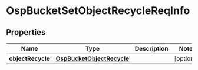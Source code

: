 # OspBucketSetObjectRecycleReqInfo

## Properties
Name | Type | Description | Notes
------------ | ------------- | ------------- | -------------
**objectRecycle** | [**OspBucketObjectRecycle**](OspBucketObjectRecycle.md) |  |  [optional]
